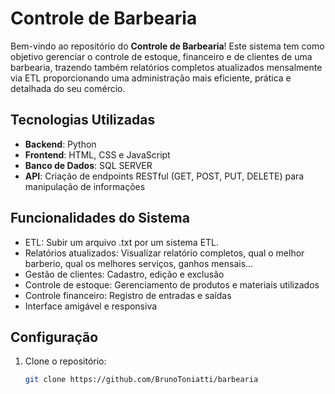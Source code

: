 # Controle de Barbearia

Bem-vindo ao repositório do **Controle de Barbearia**! Este sistema tem como objetivo gerenciar o controle de estoque, financeiro e de clientes de uma barbearia, trazendo também relatórios completos atualizados mensalmente via ETL proporcionando uma administração mais eficiente, prática e detalhada do seu comércio.

## Tecnologias Utilizadas

- **Backend**: Python
- **Frontend**: HTML, CSS e JavaScript
- **Banco de Dados**: SQL SERVER
- **API**: Criação de endpoints RESTful (GET, POST, PUT, DELETE) para manipulação de informações

## Funcionalidades do Sistema

- ETL: Subir um arquivo .txt por um sistema ETL.
- Relatórios atualizados: Visualizar relatório completos, qual o melhor barberio, qual os melhores serviços, ganhos mensais...
- Gestão de clientes: Cadastro, edição e exclusão
- Controle de estoque: Gerenciamento de produtos e materiais utilizados
- Controle financeiro: Registro de entradas e saídas
- Interface amigável e responsiva

## Configuração

1. Clone o repositório:
   ```bash
   git clone https://github.com/BrunoToniatti/barbearia
